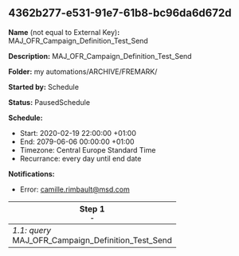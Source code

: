 ## 4362b277-e531-91e7-61b8-bc96da6d672d

**Name** (not equal to External Key)**:** MAJ_OFR_Campaign_Definition_Test_Send

**Description:** MAJ_OFR_Campaign_Definition_Test_Send

**Folder:** my automations/ARCHIVE/FREMARK/

**Started by:** Schedule

**Status:** PausedSchedule

**Schedule:**

* Start: 2020-02-19 22:00:00 +01:00
* End: 2079-06-06 00:00:00 +01:00
* Timezone: Central Europe Standard Time
* Recurrance: every day until end date

**Notifications:**

* Error: camille.rimbault@msd.com

| Step 1<br>_<small>-</small>_ |
| --- |
| _1.1: query_<br>MAJ_OFR_Campaign_Definition_Test_Send |
